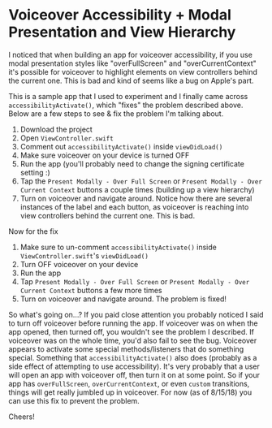 # Voiceover Accessibility + Modal Presentation and View Hierarchy

I noticed that when building an app for voiceover accessibility, if you use modal presentation styles like "overFullScreen" and "overCurrentContext" it's possible for voiceover to highlight elements on view controllers behind the current one. This is bad and kind of seems like a bug on Apple's part.

This is a sample app that I used to experiment and I finally came across `accessibilityActivate()`, which "fixes" the problem described above. Below are a few steps to see & fix the problem I'm talking about.

1. Download the project
2. Open `ViewController.swift`
3. Comment out `accessibilityActivate()` inside `viewDidLoad()`
4. Make sure voiceover on your device is turned OFF
5. Run the app (you'll probably need to change the signing certificate setting :)
6. Tap the `Present Modally - Over Full Screen` or `Present Modally - Over Current Context` buttons a couple times (building up a view hierarchy)
7. Turn on voiceover and navigate around. Notice how there are several instances of the label and each button, as voiceover is reaching into view controllers behind the current one. This is bad.

Now for the fix

1. Make sure to un-comment `accessibilityActivate()` inside `ViewController.swift`'s `viewDidLoad()`
2. Turn OFF voiceover on your device
3. Run the app
4. Tap `Present Modally - Over Full Screen` or `Present Modally - Over Current Context` buttons a few more times
5. Turn on voiceover and navigate around. The problem is fixed!

So what's going on...?
If you paid close attention you probably noticed I said to turn off voiceover before running the app. If voiceover was on when the app opened, then turned off, you wouldn't see the problem I described. If voiceover was on the whole time, you'd also fail to see the bug. Voiceover appears to activate some special methods/listeners that do something special. Something that `accessibilityActivate()` also does (probably as a side effect of attempting to use accessibility). It's very probably that a user will open an app with voiceover off, then turn it on at some point. So if your app has `overFullScreen`, `overCurrentContext`, or even `custom` transitions, things will get really jumbled up in voiceover. For now (as of 8/15/18) you can use this fix to prevent the problem. 

Cheers!

